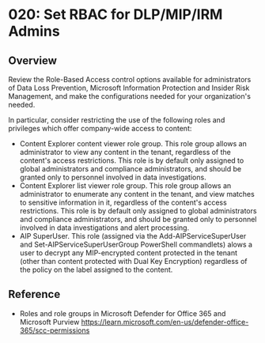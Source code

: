 # 020: Set RBAC for DLP/MIP/IRM Admins

## Overview

Review the Role-Based Access control options available for administrators of Data Loss Prevention, Microsoft Information Protection and Insider Risk Management, and make the configurations needed for your organization's needed. 

In particular, consider restricting the use of the following roles and privileges which offer company-wide access to content:
* Content Explorer content viewer role group. This role group allows an administrator to view any content in the tenant, regardless of the content's access restrictions. This role is by default only assigned to global administrators and compliance administrators, and should be granted only to personnel involved in data investigations. 
* Content Explorer list viewer role group. This role group allows an administrator to enumerate any content in the tenant, and view matches to sensitive information in it, regardless of the content's access restrictions. This role is by default only assigned to global administrators and compliance administrators, and should be granted only to personnel involved in data investigations and alert processing.
* AIP SuperUser. This role (assigned via the Add-AIPServiceSuperUser and Set-AIPServiceSuperUserGroup PowerShell commandlets) alows a user to decrypt any MIP-encrypted content protected in the tenant (other than content protected with Dual Key Encryption) regardless of the policy on the label assigned to the content.



## Reference

* Roles and role groups in Microsoft Defender for Office 365 and Microsoft Purview https://learn.microsoft.com/en-us/defender-office-365/scc-permissions
